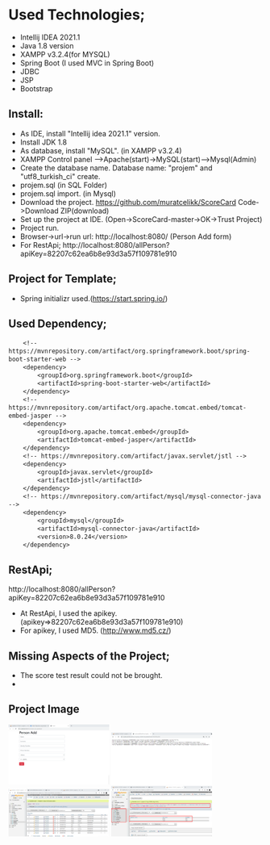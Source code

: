 # Used Technologies;
- Intellij IDEA 2021.1
- Java 1.8 version
- XAMPP v3.2.4(for MYSQL)
- Spring Boot (I used MVC in Spring Boot)
- JDBC
- JSP 
- Bootstrap

## Install:
- As IDE,  install "Intellij idea 2021.1" version.
- Install JDK 1.8
- As database, install "MySQL". (in XAMPP v3.2.4)
- XAMPP Control panel -->Apache(start)->MySQL(start)-->Mysql(Admin)
- Create the database name. Database name: "projem" and "utf8_turkish_ci" create.
- projem.sql (in SQL Folder) 
- projem.sql import. (in Mysql)
- Download the project. https://github.com/muratcelikk/ScoreCard  Code->Download ZIP(download)
- Set up the project at IDE. (Open->ScoreCard-master->OK->Trust Project)
- Project run.
- Browser->url->run url: http://localhost:8080/  (Person Add form)
- For RestApi; http://localhost:8080/allPerson?apiKey=82207c62ea6b8e93d3a57f109781e910

## Project for Template;
- Spring initializr used.(https://start.spring.io/)

## Used Dependency;
		<!-- https://mvnrepository.com/artifact/org.springframework.boot/spring-boot-starter-web -->
		<dependency>
			<groupId>org.springframework.boot</groupId>
			<artifactId>spring-boot-starter-web</artifactId>
		</dependency>
		<!-- https://mvnrepository.com/artifact/org.apache.tomcat.embed/tomcat-embed-jasper -->
		<dependency>
			<groupId>org.apache.tomcat.embed</groupId>
			<artifactId>tomcat-embed-jasper</artifactId>
		</dependency>
		<!-- https://mvnrepository.com/artifact/javax.servlet/jstl -->
		<dependency>
			<groupId>javax.servlet</groupId>
			<artifactId>jstl</artifactId>
		</dependency>
		<!-- https://mvnrepository.com/artifact/mysql/mysql-connector-java -->
		<dependency>
			<groupId>mysql</groupId>
			<artifactId>mysql-connector-java</artifactId>
			<version>8.0.24</version>
		</dependency>

## RestApi;
http://localhost:8080/allPerson?apiKey=82207c62ea6b8e93d3a57f109781e910
- At RestApi, I used the apikey. (apikey=>82207c62ea6b8e93d3a57f109781e910)
- For apikey, I used MD5. (http://www.md5.cz/)

## Missing Aspects of the Project;
- The score test result could not be brought.
- 
## Project Image

<p>
<a href="https://github.com/muratcelikk/ScoreCard/blob/master/image/2.png" target="_blank">
<img src="https://github.com/muratcelikk/ScoreCard/blob/master/image/2.png" width="200" style="max-width:100%;"></a>

<a href="https://github.com/muratcelikk/ScoreCard/blob/master/image/3-RestApi.png" target="_blank">
<img src="https://github.com/muratcelikk/ScoreCard/blob/master/image/3-RestApi.png" width="200" style="max-width:100%;"></a>

<a href="https://github.com/muratcelikk/ScoreCard/blob/master/image/5-Person.png" target="_blank">
<img src="https://github.com/muratcelikk/ScoreCard/blob/master/image/5-Person.png" width="200" style="max-width:100%;"></a>

<a href="https://github.com/muratcelikk/ScoreCard/blob/master/image/4-Total_score.png" target="_blank">
<img src="https://github.com/muratcelikk/ScoreCard/blob/master/image/4-Total_score.png" width="200" style="max-width:100%;"></a>
</p>
